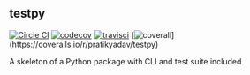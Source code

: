 ## testpy

[![Circle CI](https://circleci.com/gh/pratikyadav/testpy/tree/master.svg?style=shield&circle-token=41f8f260cd2348a28c1ddeadc436fc8e1dbc9f77)](https://circleci.com/gh/pratikyadav/testpy/tree/master) [![codecov](https://codecov.io/gh/pratikyadav/testpy/branch/master/graph/badge.svg)](https://codecov.io/gh/pratikyadav/testpy)  [![travisci](https://travis-ci.org/pratikyadav/testpy.svg)](https://travis-ci.org/pratikyadav/testpy)  [![coverall](https://coveralls.io/repos/github/pratikyadav/testpy/badge.svg?)](https://coveralls.io/r/pratikyadav/testpy)


A skeleton of a Python package with CLI and test suite included
